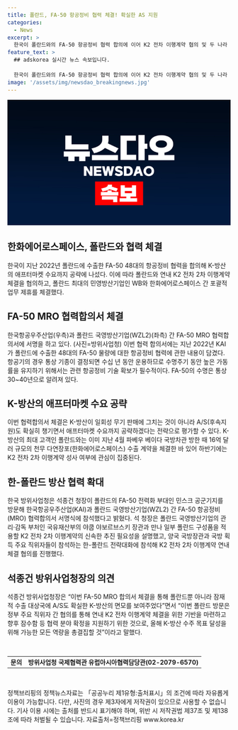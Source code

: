 ```yaml
---
title: 폴란드, FA-50 항공정비 협력 체결! 확실한 AS 지원
categories:
  - News
excerpt: >
  한국이 폴란드와의 FA-50 항공정비 협력 합의에 이어 K2 전차 이행계약 협의 및 두 나라 기업의 업무 제휴까지 확대하고 있다. 이에 대한 방위사업청의 설명과 석종건 청장의 발언에 따르면, 이번 합의는 K-방산의 일회성 무기 판매를 넘어서고 있으며, 폴란드와의 협력을 통해 추가적인 방산 수주 목표를 위해 노력하고 있다. K-방산은 올해 200억 달러의 방산 수출을 목표로 하고 있으며, 폴란드와의 협력을 통해 이를 달성하고자 하고 있다.
feature_text: >
  ## adskorea 실시간 뉴스 속보입니다.

  한국이 폴란드와의 FA-50 항공정비 협력 합의에 이어 K2 전차 이행계약 협의 및 두 나라 기업의 업무 제휴까지 확대하고 있다. 이에 대한 방위사업청의 설명과 석종건 청장의 발언에 따르면, 이번 합의는 K-방산의 일회성 무기 판매를 넘어서고 있으며, 폴란드와의 협력을 통해 추가적인 방산 수주 목표를 위해 노력하고 있다. K-방산은 올해 200억 달러의 방산 수출을 목표로 하고 있으며, 폴란드와의 협력을 통해 이를 달성하고자 하고 있다.
image: '/assets/img/newsdao_breakingnews.jpg'
---
```


<p><img src="/assets/img/newsdao_breakingnews.jpg" alt="adskorea 속보" /></p>

<h2 data-ke-size="size26">한화에어로스페이스, 폴란드와 협력 체결</h2>

<p data-ke-size="size16">한국이 지난 2022년 폴란드에 수출한 FA-50 48대의 항공정비 협력을 합의해 K-방산의 애프터마켓 수요까지 공략에 나섰다. 이에 따라 폴란드와 연내 K2 전차 2차 이행계약 체결을 협의하고, 폴란드 최대의 민영방산기업인 WB와 한화에어로스페이스 간 포괄적 업무 제휴를 체결했다.</p>

<h2 data-ke-size="size26">FA-50 MRO 협력합의서 체결</h2>

<p data-ke-size="size16">한국항공우주산업(우측)과 폴란드 국영방산기업(WZL2)(좌측) 간 FA-50 MRO 협력합의서에 서명을 하고 있다. (사진=방위사업청) 이번 협력 합의서에는 지난 2022년 KAI가 폴란드에 수출한 48대의 FA-50 물량에 대한 항공정비 협력에 관한 내용이 담겼다. 항공기의 경우 통상 기종이 결정되면 수십 년 동안 운용하므로 수명주기 동안 높은 가동률을 유지하기 위해서는 관련 항공정비 기술 확보가 필수적이다. FA-50의 수명은 통상 30~40년으로 알려져 있다.</p>

<h2 data-ke-size="size26">K-방산의 애프터마켓 수요 공략</h2>

<p data-ke-size="size16">이번 협력합의서 체결은 K-방산이 일회성 무기 판매에 그치는 것이 아니라 A/S(후속지원)도 확실히 챙기면서 애프터마켓 수요까지 공략하겠다는 전략으로 평가할 수 있다. K-방산의 최대 고객인 폴란드와는 이미 지난 4월 파베우 베이다 국방차관 방한 때 16억 달러 규모의 천무 다연장포(한화에어로스페이스) 수출 계약을 체결한 바 있어 하반기에는 K2 전차 2차 이행계약 성사 여부에 관심이 집중된다.</p>

<h2 data-ke-size="size26">한-폴란드 방산 협력 확대</h2>

<p data-ke-size="size16">한국 방위사업청은 석종건 청장이 폴란드의 FA-50 전력화 부대인 민스크 공군기지를 방문해 한국항공우주산업(KAI)과 폴란드 국영방산기업(WZL2) 간 FA-50 항공정비(MRO) 협력합의서 서명식에 참석했다고 밝혔다. 석 청장은 폴란드 국영방산기업의 관리·감독 부처인 국유재산부의 야쿱 야보르브스키 장관과 만나 일부 폴란드 구성품을 적용할 K2 전차 2차 이행계약의 신속한 추진 필요성을 설명했고, 양국 국방장관과 국방 획득 주요 직위자들이 참석하는 한-폴란드 전략대화에 참석해 K2 전차 2차 이행계약 연내 체결 협의를 진행했다.</p>

<h2 data-ke-size="size26">석종건 방위사업청장의 의견</h2>

<p data-ke-size="size16">석종건 방위사업청장은 “이번 FA-50 MRO 합의서 체결을 통해 폴란드뿐 아니라 잠재적 수출 대상국에 A/S도 확실한 K-방산의 면모를 보여주었다”면서 “이번 폴란드 방문은 정부 주요 직위자 간 협의를 통해 연내 K2 전차 이행계약 체결을 위한 기반을 마련하고 향후 잠수함 등 협력 분야 확정을 지원하기 위한 것으로, 올해 K-방산 수주 목표 달성을 위해 가능한 모든 역량을 총결집할 것”이라고 말했다.</p>

<p data-ke-size="size16">&nbsp;</p>

<table>
<tbody>
<tr>
<td style="text-align: center; height: 17px;"><b>문의</b></td>
<td style="text-align: center; height: 17px;"><b>방위사업청 국제협력관 유럽아시아협력담당관(02-2079-6570)</b></td>
</tr>
</tbody>
</table>

<p data-ke-size="size16">&nbsp;</p>

<p data-ke-size="size16">정책브리핑의 정책뉴스자료는 「공공누리 제1유형:출처표시」의 조건에 따라 자유롭게 이용이 가능합니다. 다만, 사진의 경우 제3자에게 저작권이 있으므로 사용할 수 없습니다. 기사 이용 시에는 출처를 반드시 표기해야 하며, 위반 시 저작권법 제37조 및 제138조에 따라 처벌될 수 있습니다. <span>자료출처=정책브리핑 www.korea.kr</span></p>

